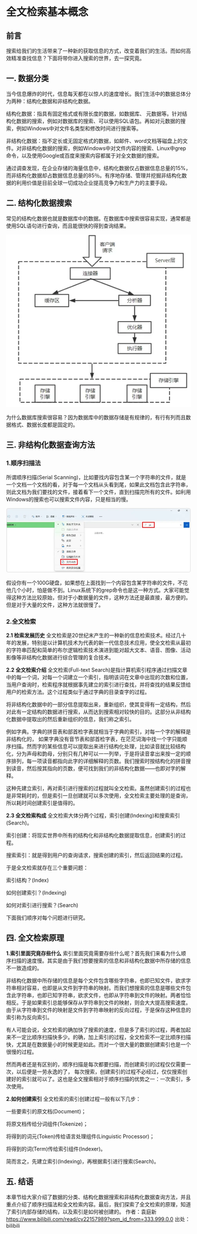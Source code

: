 # 全文检索基本概念



## 前言

搜索给我们的生活带来了一种新的获取信息的方式，改变着我们的生活。而如何高效精准查找信息？下面将带你进入搜索的世界，去一探究竟。

## 一. 数据分类

当今信息爆炸的时代，信息每天都在以惊人的速度增长。我们生活中的数据总体分为两种：结构化数据和非结构化数据。

结构化数据：指具有固定格式或有限长度的数据，如数据库、 元数据等。针对结构化数据的搜索，例如对数据库的搜索、可以使用SQL语包。再如对元数据的搜索，例如Windows中对文件名类型和修改时间进行搜索等。

非结构化数据：指不定长或无固定格式的数据，如邮件、word文档等磁盘上的文件。对非结构化数据的搜索，例如Windows中对文件内容的搜索、Linux中grep命令，以及使用Google或百度来搜索内容都属于对全文数据的搜索。

通过调查发现，在企业存储的海量信息中，结构化数据仅占数据信息总量的15%，而非结构化数据却占数据信息总量的85％。有序地存储、管理并挖掘非结构化数据的利用价值是目前全球一切成功企业提高竞争力和生产力的主要手段。

## 二. 结构化数据搜索

常见的结构化数据也就是数据库中的数据。在数据库中搜索很容易实现，通常都是使用SQL语句进行查询，而且能很快的得到查询结果。

![img](img/README/a30e29ed58485240e9a43e9adae09c9c4cefec20.png@810w_756h_progressive.webp)


为什么数据库搜索很容易？因为数据库中的数据存储是有规律的，有行有列而且数据格式、数据长度都是固定的。

## 三. 非结构化数据查询方法

### 1.顺序扫描法

所谓顺序扫描(Serial Scanning)，比如要找内容包含某一个字符串的文件，就是一个文档一个文档的看，对于每一个文档从头看到尾，如果此文档包含此字符串，则此文档为我们要找的文件，接着看下一个文件，直到扫描完所有的文件。如利用Windows的搜索也可以搜索文件内容，只是相当的慢。

![img](img/README/e4d26ee5811179d9f6d6f69f2b2b4666f19981e5.png@942w_330h_progressive.webp)


假设你有一个100G硬盘，如果想在上面找到一个内容包含某字符串的文件，不花他几个小时，怕是做不到。Linux系统下的grep命令也是这一种方式。大家可能觉得这种方法比较原始，但对于小数据量的文件，这种方法还是最直接，最方便的。但是对于大量的文件，这种方法就很慢了。

### 2.全文检索

**2.1 检索发展历史**
全文检索是20世纪末产生的一种新的信息检索技术。经过几十年的发展，特别是以计算机技术为代表的新一代信息技术应用，使全文检索从最初的字符串匹配和简单的布尔逻辑检索技术演进到能对超大文本、语音、图像、活动影像等非结构化数据进行综合管理的复合技术。

**2.2 全文检索介绍**
全文检索(Full-text Search)是指计算机索引程序通过扫描文章中的每一个词，对每一个词建立一个索引，指明该词在文章中出现的次数和位置，当用户查询时，检索程序就根据事先建立的索引进行查找，并将查找的结果反馈给用户的检索方法。这个过程类似于通过字典的目录查字的过程。

将非结构化数据中的一部分信息提取出来，重新组织，使其变得有一定结构，然后对此有一定结构的数据进行搜索，从而达到搜索相对较快的目的。这部分从非结构化数据中提取出的然后重新组织的信息，我们称之索引。

例如字典。字典的拼音表和部首检字表就相当于字典的索引，对每一个字的解释是非结构化的， 如果字典没有音节表和部首检字表，在茫茫词海中找一个字只能顺序扫描。然而字的某些信息可以提取出来进行结构化处理，比如读音就比较结构化，分为声母和韵母，分别只有几种可以一一列举，于是将读音拿出来按一定的顺序排列，每一项读音都指向此字的详细解释的页数。我们搜索时按结构化的拼音搜到读音，然后按其指向的页数，便可找到我们的非结构化数据——也即对字的解释。

这种先建立索引，再对索引进行搜索的过程就叫全文检索。虽然创建索引的过程也是非常耗时的，但是索引一旦创建就可以多次使用，全文检索主要处理的是查询，所以耗时间创建索引是值得的。

**2.3 全文检索构成**
全文检索大体分两个过程，索引创建(Indexing)和搜索索引(Search)。

索引创建：将现实世界中所有的结构化和非结构化数据提取信息，创建索引的过程。

搜索索引：就是得到用户的查询请求，搜索创建的索引，然后返回结果的过程。

于是全文检索就存在三个重要问题：

索引结构？(Index)

如何创建索引？(Indexing)

如何对索引进行搜索？(Search)

下面我们顺序对每个问题进行研究。

## 四. 全文检索原理

**1.索引里面究竟存些什么**
索引里面究竟需要存些什么呢？首先我们来看为什么顺序扫描的速度慢。其实是由于我们想要搜索的信息和非结构化数据中所存储的信息不一致造成的。

非结构化数据中所存储的信息是每个文件包含哪些字符串，也即已知文件，欲求字符串相对容易，也即是从文件到字符串的映射。而我们想搜索的信息是哪些文件包含此字符串，也即已知字符串，欲求文件，也即从字符串到文件的映射。两者恰恰相反。于是如果索引总能够保存从字符串到文件的映射，则会大大提高搜索速度。由于从字符串到文件的映射是文件到字符串映射的反向过程，于是保存这种信息的索引称为反向索引。

有人可能会说，全文检索的确加快了搜索的速度，但是多了索引的过程，两者加起来不一定比顺序扫描快多少。的确，加上索引的过程，全文检索不一定比顺序扫描快，尤其是在数据量小的时候更是如此。而对一个很大量的数据创建索引也是一个很慢的过程。

然而两者还是有区别的，顺序扫描是每次都要扫描，而创建索引的过程仅仅需要一次，以后便是一劳永逸的了， 每次搜索，创建索引的过程不必经过，仅仅搜索创建好的索引就可以了。这也是全文搜索相对于顺序扫描的优势之一：一次索引，多次使用。

**2.如何创建索引**
全文检索的索引创建过程一般有以下几步：

一些要索引的原文档(Document)；

将原文档传给分词组件(Tokenize)；

将得到的词元(Token)传给语言处理组件(Linguistic Processor)；

将得到的词(Term)传给索引组件(Indexer)。

简而言之，先建立索引(Indexing)，再根据索引进行搜索(Search)。

## 五. 结语

本章节给大家介绍了数据的分类、结构化数据搜索和非结构化数据查询方法，并且重点介绍了顺序扫描法和全文检索内容。最后，我们探索了全文检索的原理，知道了索引内部存储的结构，以及索引是如何被创建的。 作者：袁庭新 https://www.bilibili.com/read/cv22157989?spm_id_from=333.999.0.0 出处：bilibili
